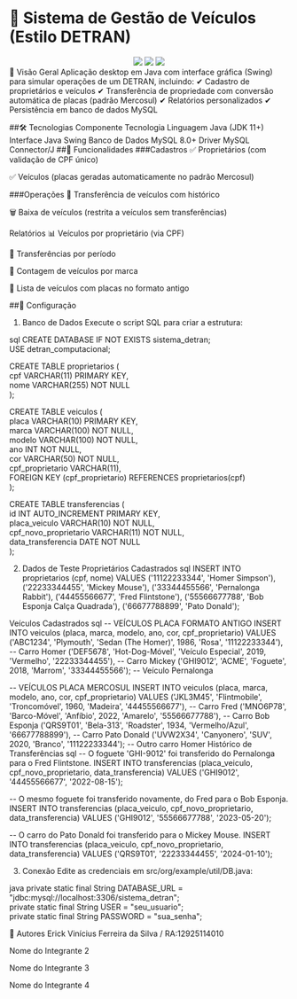 # 🚗 Sistema de Gestão de Veículos (Estilo DETRAN)
<div align="center"> <img src="https://img.shields.io/badge/Java-ED8B00?style=for-the-badge&logo=openjdk&logoColor=white" /> <img src="https://img.shields.io/badge/MySQL-005C84?style=for-the-badge&logo=mysql&logoColor=white" /> <img src="https://img.shields.io/badge/Swing-6DB33F?style=for-the-badge&logo=java&logoColor=white" /> </div>
📌 Visão Geral
Aplicação desktop em Java com interface gráfica (Swing) para simular operações de um DETRAN, incluindo:
✔ Cadastro de proprietários e veículos
✔ Transferência de propriedade com conversão automática de placas (padrão Mercosul)
✔ Relatórios personalizados
✔ Persistência em banco de dados MySQL

##🛠️ Tecnologias
Componente	Tecnologia
Linguagem	Java (JDK 11+)
Interface	Java Swing
Banco de Dados	MySQL 8.0+
Driver	MySQL Connector/J
##🎯 Funcionalidades
###Cadastros
✅ Proprietários (com validação de CPF único)

✅ Veículos (placas geradas automaticamente no padrão Mercosul)

###Operações
🔄 Transferência de veículos com histórico

🗑️ Baixa de veículos (restrita a veículos sem transferências)

Relatórios
📊 Veículos por proprietário (via CPF)

📅 Transferências por período

🚙 Contagem de veículos por marca

🔄 Lista de veículos com placas no formato antigo

##🚀 Configuração
1. Banco de Dados
Execute o script SQL para criar a estrutura:

sql
CREATE DATABASE IF NOT EXISTS sistema_detran;  
USE detran_computacional;  

CREATE TABLE proprietarios (  
  cpf VARCHAR(11) PRIMARY KEY,  
  nome VARCHAR(255) NOT NULL  
);  

CREATE TABLE veiculos (  
  placa VARCHAR(10) PRIMARY KEY,  
  marca VARCHAR(100) NOT NULL,  
  modelo VARCHAR(100) NOT NULL,  
  ano INT NOT NULL,  
  cor VARCHAR(50) NOT NULL,  
  cpf_proprietario VARCHAR(11),  
  FOREIGN KEY (cpf_proprietario) REFERENCES proprietarios(cpf)  
);  

CREATE TABLE transferencias (  
  id INT AUTO_INCREMENT PRIMARY KEY,  
  placa_veiculo VARCHAR(10) NOT NULL,  
  cpf_novo_proprietario VARCHAR(11) NOT NULL,  
  data_transferencia DATE NOT NULL  
);  

2. Dados de Teste
Proprietários Cadastrados
sql
INSERT INTO proprietarios (cpf, nome) VALUES
('11122233344', 'Homer Simpson'),
('22233344455', 'Mickey Mouse'),
('33344455566', 'Pernalonga Rabbit'),
('44455566677', 'Fred Flintstone'),
('55566677788', 'Bob Esponja Calça Quadrada'),
('66677788899', 'Pato Donald');

Veículos Cadastrados
sql
-- VEÍCULOS PLACA FORMATO ANTIGO
INSERT INTO veiculos (placa, marca, modelo, ano, cor, cpf_proprietario) VALUES
('ABC1234', 'Plymouth', 'Sedan (The Homer)', 1986, 'Rosa', '11122233344'), -- Carro Homer
('DEF5678', 'Hot-Dog-Móvel', 'Veículo Especial', 2019, 'Vermelho', '22233344455'), -- Carro Mickey
('GHI9012', 'ACME', 'Foguete', 2018, 'Marrom', '33344455566'); -- Veículo Pernalonga

-- VEÍCULOS PLACA MERCOSUL
INSERT INTO veiculos (placa, marca, modelo, ano, cor, cpf_proprietario) VALUES
('JKL3M45', 'Flintmobile', 'Troncomóvel', 1960, 'Madeira', '44455566677'), -- Carro Fred
('MNO6P78', 'Barco-Móvel', 'Anfíbio', 2022, 'Amarelo', '55566677788'), -- Carro Bob Esponja
('QRS9T01', 'Bela-313', 'Roadster', 1934, 'Vermelho/Azul', '66677788899'), -- Carro Pato Donald
('UVW2X34', 'Canyonero', 'SUV', 2020, 'Branco', '11122233344'); -- Outro carro Homer
Histórico de Transferências
sql
-- O foguete 'GHI-9012' foi transferido do Pernalonga para o Fred Flintstone.
INSERT INTO transferencias (placa_veiculo, cpf_novo_proprietario, data_transferencia) VALUES
('GHI9012', '44455566677', '2022-08-15');

-- O mesmo foguete foi transferido novamente, do Fred para o Bob Esponja.
INSERT INTO transferencias (placa_veiculo, cpf_novo_proprietario, data_transferencia) VALUES
('GHI9012', '55566677788', '2023-05-20');

-- O carro do Pato Donald foi transferido para o Mickey Mouse.
INSERT INTO transferencias (placa_veiculo, cpf_novo_proprietario, data_transferencia) VALUES
('QRS9T01', '22233344455', '2024-01-10');

3. Conexão
Edite as credenciais em src/org/example/util/DB.java:

java
private static final String DATABASE_URL = "jdbc:mysql://localhost:3306/sistema_detran";  
private static final String USER = "seu_usuario";  
private static final String PASSWORD = "sua_senha";  

👥 Autores
Erick Vinícius Ferreira da Silva / RA:12925114010

Nome do Integrante 2

Nome do Integrante 3

Nome do Integrante 4


